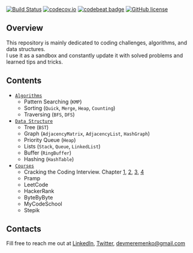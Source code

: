[![Build Status](https://travis-ci.org/devMEremenko/Coding-Challenges.svg?branch=master)](https://travis-ci.org/devMEremenko/Coding-Challenges)
[![codecov.io](https://codecov.io/github/devmeremenko/LeetCode/coverage.svg?branch=master)](https://codecov.io/github/devmeremenko/LeetCode?branch=master)
[![codebeat badge](https://codebeat.co/badges/96c9e251-0b7e-4227-9017-01c885a6404f)](https://codebeat.co/projects/github-com-devmeremenko-coding-challenges-master)
[![GitHub license](https://img.shields.io/github/license/devmeremenko/LeetCode.svg)](https://github.com/devMEremenko/LeetCode/blob/master/LICENSE)

## Overview

This repository is mainly dedicated to coding challenges, algorithms, and data structures.<br/> 
I use it as a sandbox and constantly update it with solved problems and learned tips and tricks.

## Contents

- [`Algorithms`](https://github.com/devMEremenko/LeetCode/tree/master/Sources/Algorithms)
   - Pattern Searching (`KMP`)
   - Sorting (`Quick`, `Merge`, `Heap`, `Counting`)
   - Traversing (`BFS`, `DFS`)
- [`Data Structure`](https://github.com/devMEremenko/LeetCode/tree/master/Sources/DataStructure)
   - Tree (`BST`)
   - Graph (`AdjacencyMatrix`, `AdjacencyList`, `HashGraph`)
   - Priority Queue (`Heap`)
   - Lists (`Stack`, `Queue`, `LinkedList`)
   - Buffer (`RingBuffer`)
   - Hashing (`HashTable`)
- [`Courses`](https://github.com/devMEremenko/LeetCode/tree/master/Sources/Courses)
   - Cracking the Coding Interview. Chapter [1](https://github.com/devMEremenko/LeetCode/tree/master/Sources/Courses/CrackingTheCodingInterview/Chapter_1%20(Strings%20%26%20Search)), [2](https://github.com/devMEremenko/LeetCode/tree/master/Sources/Courses/CrackingTheCodingInterview/Chapter_2%20(Linked%20List)), [3](https://github.com/devMEremenko/LeetCode/tree/master/Sources/Courses/CrackingTheCodingInterview/Chapter_3%20(Stack%20%26%20Queue)), [4](https://github.com/devMEremenko/LeetCode/tree/master/Sources/Courses/CrackingTheCodingInterview/Chapter_4%20(Tree%20%26%20Graph))
   - Pramp
   - LeetCode
   - HackerRank
   - ByteByByte
   - MyCodeSchool
   - Stepik

## Contacts

Fill free to reach me out at [LinkedIn](https://www.linkedin.com/in/maxim-eremenko/), [Twitter](https://twitter.com/eremenko_maxim),
devmeremenko@gmail.com
